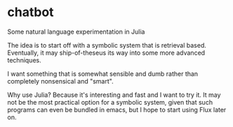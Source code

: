 # chatbot
Some natural language experimentation in Julia

The idea is to start off with a symbolic system that is
retrieval based.
Eventually, it may ship-of-theseus its way into some more advanced
techniques.

I want something that is somewhat sensible and dumb rather than completely
nonsensical and "smart".

Why use Julia? Because it's interesting and fast and I want to try it.
It may not be the most practical option for a symbolic system, given that such
programs can even be bundled in emacs, but I hope to start using Flux later on.